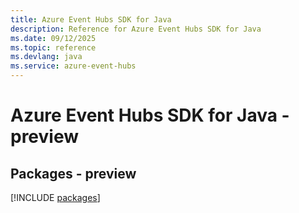 ```yaml
---
title: Azure Event Hubs SDK for Java
description: Reference for Azure Event Hubs SDK for Java
ms.date: 09/12/2025
ms.topic: reference
ms.devlang: java
ms.service: azure-event-hubs
---
```

# Azure Event Hubs SDK for Java - preview
## Packages - preview
[!INCLUDE [packages](event-hubs-index.md)]